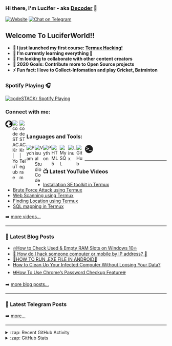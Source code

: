 ### Hi there, I'm Lucifer - aka [Decoder](https://tectalkflow.blogspot.com/) 👋

[![Website](https://img.shields.io/website?label=tectalkflow.blogspot.com&style=for-the-badge&url=https://tectalkflow.blogspot.com/)](https://tectalkflow.blogspot.com/)
[![Chat on Telegram](https://img.shields.io/badge/Chat%20on-Telegram-blue.svg?style=for-the-badge&logo=Telegram)][telegram] 


## Welcome To LuciferWorld!!

- **🔭 I just launched my first course: [Termux Hacking!](https://www.youtube.com/playlist?list=PLaxi76nSJ5Q68L1NJD4ldWmxesYkUvhTz)**
- **🌱 I’m currently learning everything 🤣**
- **👯 I’m looking to collaborate with other content creators**
- **🥅 2020 Goals: Contribute more to Open Source projects**
- **⚡ Fun fact: I love to Collect-Infomation and play Cricket, Batminton**

### Spotify Playing 🎧

[<img src="https://now-playing-codestackr.vercel.app/api/spotify-playing" alt="codeSTACKr Spotify Playing" width="350" />](https://open.spotify.com/user/swyqyimdc12jajde4vpwd2x1b)

### Connect with me:

[<img align="left" alt="codeSTACKr.com" width="22px" src="https://raw.githubusercontent.com/iconic/open-iconic/master/svg/globe.svg" />][website]

[<img align="left" alt="codeSTACKr | YouTube" width="22px" src="https://cdn.jsdelivr.net/npm/simple-icons@v3/icons/youtube.svg" />][youtube]

[<img align="left" alt="codeSTACKr | Telegram" width="22px" src="https://cdn.jsdelivr.net/npm/simple-icons@v3/icons/telegram.svg" />][telegram]

<br />

### Languages and Tools:

[<img align="left" alt="Pycham" width="26px" src="https://simpleicons.org/icons/pycharm.svg" />][Pycham]
[<img align="left" alt="Visual Studio Code" width="26px" src="https://devicon.dev/devicon.git/icons/visualstudio/visualstudio-plain.svg" />][vscode]
[<img align="left" alt="Python" width="26px" src="https://devicon.dev/devicon.git/icons/python/python-original.svg" />][Python]
[<img align="left" alt="HTML5" width="26px" src="https://devicon.dev/devicon.git/icons/html5/html5-original-wordmark.svg" />][HTML5]
[<img align="left" alt="MySQL" width="26px" src="https://simpleicons.org/icons/mysql.svg" />][MySQ]
[<img align="left" alt="Linux" width="26px" src="https://devicon.dev/devicon.git/icons/linux/linux-original.svg" />][Linux]
[<img align="left" alt="GitHub" width="26px" src="https://devicon.dev/devicon.git/icons/github/github-original-wordmark.svg" />][GitHub]
[<img align="left" alt="Terminal" width="26px" src="https://raw.githubusercontent.com/github/explore/80688e429a7d4ef2fca1e82350fe8e3517d3494d/topics/terminal/terminal.png" />][Terminal]

<br />
<br />

---

### 📺 Latest YouTube Videos

<!-- YOUTUBE:START -->
- [Installation SE toolkit   in  Termux](https://www.youtube.com/watch?v=aMi1z4aUd9M)
- [Brute  Force  Attack  using  Termux](https://www.youtube.com/watch?v=CetdJLSr1xY)
- [Web Scanning  using  Termux](https://www.youtube.com/watch?v=ngRunJimiJg)
- [Finding  Location  using  Termux](https://www.youtube.com/watch?v=IeJHGmip3Ks)
- [SQL  mapping  in  Termux](https://www.youtube.com/watch?v=-6Ams-vLQQw)
<!-- YOUTUBE:END -->


➡️ [more videos...][youtube]

---

### 📕 Latest Blog Posts

<!-- BLOG-POST-LIST:START -->
- [🔥How to Check Used & Empty RAM Slots on Windows 10🔥](https://tectalkflow.blogspot.com/2020/09/how-to-check-used-empty-ram-slots-on.html)
- [🔰 How do I hack someone computer or mobile by IP address? 🔰](https://tectalkflow.blogspot.com/2020/09/how-do-i-hack-someone-computer-or.html)
- [🔰HOW TO RUN .EXE FILE IN ANDROID🔰](https://tectalkflow.blogspot.com/2020/09/how-to-run-exe-file-in-android.html)
- [How to Clean Up Your Infected Computer Without Loosing Your Data?](https://tectalkflow.blogspot.com/2020/08/how-to-clean-up-your-infected-computer.html)
- [⛎How To Use Chrome’s Password Checkup Feature⛎](https://tectalkflow.blogspot.com/2020/08/how-to-use-chromes-password-checkup.html)
<!-- BLOG-POST-LIST:END -->

➡️ [more blog posts...](https://tectalkflow.blogspot.com/)

---

### 💬 Latest Telegram Posts

<!-- TELEGRAM-POST:START -->
<!-- TELEGRAM-POST:END -->

➡️ [more...](#)

---
<details>
  <summary>:zap: Recent GitHub Activity</summary>
  
<!--START_SECTION:activity-->
1. ❗️ Opened issue [#1](https://github.com/jamesgeorge007/jamesgeorge007/issues/1) in [jamesgeorge007/jamesgeorge007](https://github.com/jamesgeorge007/jamesgeorge007)
<!--END_SECTION:activity-->

</details>

<details>
  <summary>:zap: GitHub Stats </summary>

  <img align="left" alt="Lucifer-00007's GitHub Stats" src="https://github-readme-stats.vercel.app/api?username=Lucifer-00007&show_icons=true&hide_border=true" />

</details>



[website]: https://tectalkflow.blogspot.com/

[course]: https://www.youtube.com/playlist?list=PLaxi76nSJ5Q68L1NJD4ldWmxesYkUvhTz

[twitter]: https://twitter.com/codeSTACKr

[youtube]: https://www.youtube.com/channel/UC0p2zYCZC83TxJU30cbuPZA

[instagram]: https://instagram.com/codeSTACKr

[linkedin]: https://linkedin.com/in/codeSTACKr

[Pycham]: https://www.jetbrains.com/pycharm/

[vscode]: https://code.visualstudio.com/

[HTML5]: https://www.w3.org/TR/2017/REC-html52-20171214/

[Terminal]: https://ubuntu.com/tutorials/command-line-for-beginners#3-opening-a-terminal

[MySQ]: https://mysql.com/

[GitHub]: https://github.com/

[Python]: https://www.python.org/

[telegram]: https://telegram.dog/LuciferWorld77

[Linux]: https://www.linux.org/
